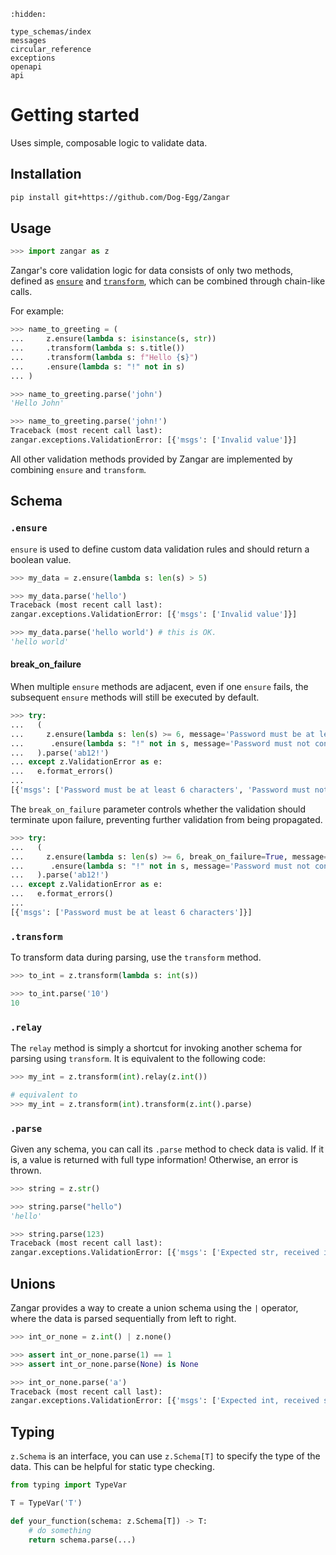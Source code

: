 ```{toctree}
:hidden:

type_schemas/index
messages
circular_reference
exceptions
openapi
api
```

# Getting started

Uses simple, composable logic to validate data.

## Installation

```sh
pip install git+https://github.com/Dog-Egg/Zangar
```

## Usage

```py
>>> import zangar as z

```

Zangar's core validation logic for data consists of only two methods, defined as [`ensure`](#ensure) and [`transform`](#transform), which can be combined through chain-like calls.

For example:

```py
>>> name_to_greeting = (
...     z.ensure(lambda s: isinstance(s, str))
...     .transform(lambda s: s.title())
...     .transform(lambda s: f"Hello {s}")
...     .ensure(lambda s: "!" not in s)
... )

>>> name_to_greeting.parse('john')
'Hello John'

>>> name_to_greeting.parse('john!')
Traceback (most recent call last):
zangar.exceptions.ValidationError: [{'msgs': ['Invalid value']}]

```

All other validation methods provided by Zangar are implemented by combining `ensure` and `transform`.

## Schema

### `.ensure`

`ensure` is used to define custom data validation rules and should return a boolean value.

```py
>>> my_data = z.ensure(lambda s: len(s) > 5)

>>> my_data.parse('hello')
Traceback (most recent call last):
zangar.exceptions.ValidationError: [{'msgs': ['Invalid value']}]

>>> my_data.parse('hello world') # this is OK.
'hello world'

```

#### break_on_failure

When multiple `ensure` methods are adjacent, even if one `ensure` fails, the subsequent `ensure` methods will still be executed by default.

```py
>>> try:
...   (
...     z.ensure(lambda s: len(s) >= 6, message='Password must be at least 6 characters')
...      .ensure(lambda s: "!" not in s, message='Password must not contain !')
...   ).parse('ab12!')
... except z.ValidationError as e:
...   e.format_errors()
...
[{'msgs': ['Password must be at least 6 characters', 'Password must not contain !']}]

```

The `break_on_failure` parameter controls whether the validation should terminate upon failure, preventing further validation from being propagated.

```py
>>> try:
...   (
...     z.ensure(lambda s: len(s) >= 6, break_on_failure=True, message='Password must be at least 6 characters')
...      .ensure(lambda s: "!" not in s, message='Password must not contain !')
...   ).parse('ab12!')
... except z.ValidationError as e:
...   e.format_errors()
...
[{'msgs': ['Password must be at least 6 characters']}]

```

### `.transform`

To transform data during parsing, use the `transform` method.

```py
>>> to_int = z.transform(lambda s: int(s))

>>> to_int.parse('10')
10

```

### `.relay`

The `relay` method is simply a shortcut for invoking another schema for parsing using `transform`.
It is equivalent to the following code:

```py
>>> my_int = z.transform(int).relay(z.int())

# equivalent to
>>> my_int = z.transform(int).transform(z.int().parse)

```

### `.parse`

Given any schema, you can call its `.parse` method to check data is valid. If it is, a value is returned with full type information! Otherwise, an error is thrown.

```py
>>> string = z.str()

>>> string.parse("hello")
'hello'

>>> string.parse(123)
Traceback (most recent call last):
zangar.exceptions.ValidationError: [{'msgs': ['Expected str, received int']}]

```

## Unions

Zangar provides a way to create a union schema using the `|` operator, where the data is parsed sequentially from left to right.

```py
>>> int_or_none = z.int() | z.none()

>>> assert int_or_none.parse(1) == 1
>>> assert int_or_none.parse(None) is None

>>> int_or_none.parse('a')
Traceback (most recent call last):
zangar.exceptions.ValidationError: [{'msgs': ['Expected int, received str', 'Expected NoneType, received str']}]

```

## Typing

`z.Schema` is an interface, you can use `z.Schema[T]` to specify the type of the data. This can be helpful for static type checking.

```py
from typing import TypeVar

T = TypeVar('T')

def your_function(schema: z.Schema[T]) -> T:
    # do something
    return schema.parse(...)
```
